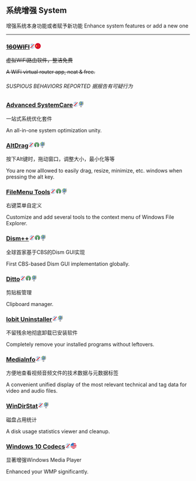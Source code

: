 ## 系统增强   System

增强系统本身功能或者赋予新功能   Enhance system features or add a new one

---

### [~~160WIFI~~](http://wifi.160.com/)![](/assets/图片2.png)![](/assets/china.png)

~~虚拟WiFi路由软件，整洁免费~~

~~A WiFi virtual router app, neat & free.~~

###### SUSPIOUS BEHAVIORS REPORTED  据报告有可疑行为

### [Advanced SystemCare](http://www.iobit.com/en/advancedsystemcarefree.php)![](/assets/图片2.png)![](/assets/earth-globe.png)

一站式系统优化套件

An all-in-one system optimization unity.

### [AltDrag](https://stefansundin.github.io/altdrag/)![](/assets/图片2.png)![](/assets/open-source-icon.png)![](/assets/earth-globe.png)

按下Alt键时，拖动窗口，调整大小，最小化等等

You are now alllowed to easily drag, resize, minimize, etc. windows when pressing the alt key.

### [FileMenu Tools](https://lopesoft.com/index.php/en/products)![](/assets/图片2.png)![](/assets/open-source-icon.png)![](/assets/earth-globe.png)

右键菜单自定义

Customize and add several tools to the context menu of Windows File Explorer.

### [Dism++](https://www.chuyu.me/)![](/assets/图片2.png)![](/assets/open-source-icon.png)![](/assets/earth-globe.png)

全球首家基于CBS的Dism GUI实现

First CBS-based Dism GUI implementation globally.

### [Ditto](http://ditto-cp.sourceforge.net/)![](/assets/图片2.png)![](/assets/open-source-icon.png)![](/assets/earth-globe.png)

剪贴板管理

Clipboard manager.

### [Iobit Uninstaller](http://www.iobit.com/en/advanceduninstaller.php)![](/assets/图片2.png)![](/assets/earth-globe.png)

不留残余地彻底卸载已安装软件

Completely remove your installed programs without leftovers.

### [MediaInfo](https://mediaarea.net/en/MediaInfo)![](/assets/图片2.png)![](/assets/earth-globe.png)

方便地查看视频音频文件的技术数据与元数据标签

A convenient unified display of the most relevant technical and tag data for video and audio files.

### [WinDirStat](https://windirstat.info/)![](/assets/图片2.png)![](/assets/earth-globe.png)

磁盘占用统计

A disk usage statistics viewer and cleanup.

### [Windows 10 Codecs](http://shark007.net/)![](/assets/图片2.png)![](/assets/united-states.png)

显著增强Windows Media Player

Enhanced your WMP significantly.


